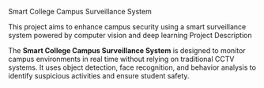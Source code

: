 Smart College Campus Surveillance System

This project aims to enhance campus security using a smart surveillance system powered by computer vision and deep learning Project Description

The **Smart College Campus Surveillance System** is designed to monitor campus environments in real time without relying on traditional CCTV systems. It uses object detection, face recognition, and behavior analysis to identify suspicious activities and ensure student safety.
